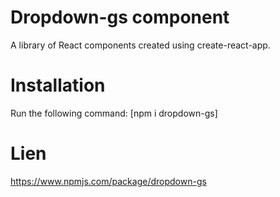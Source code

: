 # Dropdown-gs component

A library of React components created using create-react-app.

# Installation

Run the following command: [npm i dropdown-gs]

# Lien

https://www.npmjs.com/package/dropdown-gs
